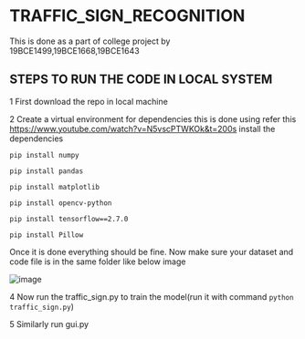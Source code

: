 # TRAFFIC_SIGN_RECOGNITION
 This is done as a part of college project by 19BCE1499,19BCE1668,19BCE1643
 
 ## STEPS TO RUN THE CODE IN LOCAL SYSTEM
 1 First download the repo in local machine
 
 
 2 Create a virtual environment for dependencies this is done using 
    refer this https://www.youtube.com/watch?v=N5vscPTWKOk&t=200s
    install the dependencies
    
    
    pip install numpy
    
    pip install pandas
    
    pip install matplotlib
    
    pip install opencv-python
    
    pip install tensorflow==2.7.0
    
    pip install Pillow
  
  Once it is done everything should be fine. Now make sure your dataset and code file is in the same folder like below image
  
  
  ![image](https://user-images.githubusercontent.com/76242298/147585929-bc52deb9-0007-4f0a-8a3a-c6c60afae586.png)

4 Now run the traffic_sign.py to train the model(run it with command ```python traffic_sign.py```)

5 Similarly run gui.py 
    
    
    
 
